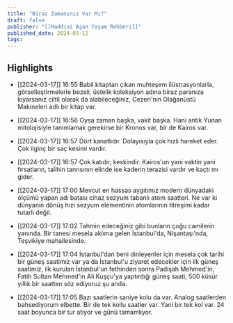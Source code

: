 ```yaml
---
title: "Biraz Zamanınız Var Mı?"
draft: false
publisher: "[[Haddini Aşan Yaşam Rehberi]]"
published_date: 2024-03-12
tags:
---
```



## Highlights
* [[2024-03-17]] 16:55  Babil kitaptan çıkan muhteşem ilüstrasyonlarla, görselleştirmelerle bezeli, üstelik koleksiyon adına biraz paranıza kıyarsanız ciltli olarak da alabileceğiniz, Cezeri'nin Olağanüstü Makineleri adlı bir kitap var.

* [[2024-03-17]] 16:56  Oysa zaman başka, vakit başka. Hani antik Yunan mitolojisiyle tanımlamak gerekirse bir Kronos var, bir de Kairos var.

* [[2024-03-17]] 16:57  Dört kanatlıdır. Dolayısıyla çok hızlı hareket eder. Çok ilginç bir saç kesimi vardır.

* [[2024-03-17]] 16:57  Çok katıdır, keskindir. Kairos'un yani vaktin yani fırsatların, talihin tanrısının elinde ise kaderin terazisi vardır ve kaçtı mı gider.

* [[2024-03-17]] 17:00  Mevcut en hassas aygıtımız modern dünyadaki ölçümü yapan adı batası cihaz sezyum tabanlı atom saatleri. Ne var ki dünyanın dönüş hızı sezyum elementinin atomlarının titreşimi kadar tutarlı değil.

* [[2024-03-17]] 17:02  Tahmin edeceğiniz gibi bunların çoğu camilerin yanında. Bir tanesi mesela aklıma gelen İstanbul'da, Nişantaşı'nda, Teşvikiye mahallesinde.

* [[2024-03-17]] 17:04  İstanbul'dan beni dinleyenler için mesela çok tarihi bir güneş saatimiz var ya da İstanbul'u ziyaret edecekler için ilk güneş saatimiz, ilk kurulan İstanbul'un fethinden sonra Padişah Mehmed'in, Fatih Sultan Mehmed'in Ali Kuşçu'ya yaptırdığı güneş saati, 500 küsür yıllık bir saatten söz ediyoruz şu anda.

* [[2024-03-17]] 17:05  Bazı saatlerin saniye kolu da var. Analog saatlerden bahsediyorum elbette. Bir de tek kollu saatler var. Yani bir tek kol var. 24 saat boyunca bir tur atıyor ve günü tamamlıyor.

